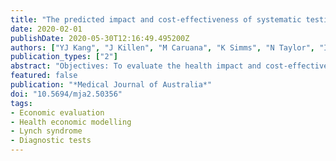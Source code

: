```yaml
---
title: "The predicted impact and cost-effectiveness of systematic testing of people with incident colorectal cancer for Lynch syndrome"
date: 2020-02-01
publishDate: 2020-05-30T12:16:49.495200Z
authors: ["YJ Kang", "J Killen", "M Caruana", "K Simms", "N Taylor", "IM Frayling", "T Snowsill", "N Huxley", "VMH Coupe", "S Hughes", "V Freeman", "A Boussioutas", "AH Trainer", "RL Ward", "G Mitchell", "FA Macrae", "K Canfell"]
publication_types: ["2"]
abstract: "Objectives: To evaluate the health impact and cost-effectiveness of systematic testing for Lynch syndrome (LS) in people with incident colorectal cancer (CRC) in Australia. Design, setting, participants: We investigated the impact of LS testing strategies in a micro-simulation model (Policy1–Lynch), explicitly modelling the cost of testing all patients diagnosed with incident CRC during 2017, with detailed modelling of outcomes for patients identified as LS carriers (probands) and their at-risk relatives throughout their lifetimes. For people with confirmed LS, we modelled ongoing colonoscopic surveillance. Main outcome measures: Cost-effectiveness of six universal tumour testing strategies (testing for DNA mismatch repair deficiencies) and of universal germline gene panel testing of patients with incident CRC; impact on cost-effectiveness of restricting testing by age at CRC diagnosis (all ages, under 50/60/70 years) and of colonoscopic surveillance interval (one, two years). Results: The cost-effectiveness ratio of universal tumour testing strategies (annual colonoscopic surveillance, no testing age limit) compared with no testing ranged from $28 915 to $31 904/life-year saved (LYS) (indicative willingness-to-pay threshold: $30 000–$50 000/LYS). These strategies could avert 184–189 CRC deaths with an additional 30 597–31 084 colonoscopies over the lifetimes of 1000 patients with incident CRC with LS and 1420 confirmed LS carrier relatives (164–166 additional colonoscopies/death averted). The most cost-effective strategy was immunohistochemistry and BRAF V600E testing (incremental cost-effectiveness ratio [ICER], $28 915/LYS). Universal germline gene panel testing was not cost-effective compared with universal tumour testing strategies (ICER, $2.4 million/LYS). Immunohistochemistry and BRAF V600E testing was cost-effective at all age limits when paired with 2-yearly colonoscopic surveillance (ICER, $11 525–$32 153/LYS), and required 4778–15 860 additional colonoscopies to avert 46–181 CRC deaths (88–103 additional colonoscopies/death averted). Conclusions: Universal tumour testing strategies for guiding germline genetic testing of people with incident CRC for LS in Australia are likely to be cost-effective compared with no testing. Universal germline gene panel testing would not currently be cost-effective."
featured: false
publication: "*Medical Journal of Australia*"
doi: "10.5694/mja2.50356"
tags:
- Economic evaluation
- Health economic modelling
- Lynch syndrome
- Diagnostic tests
---
```


